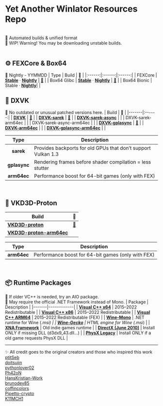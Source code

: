 # Yet Another Winlator Resources Repo
<br>
🤖 Automated builds & unified format <br>
🚧 WIP! Warning! You may be downloading unstable builds.
<br><br>


## ⚙️ FEXCore & Box64
📌 Nightly - YYMMDD
| Type | Build | 📜 |
|:------:|:------:|:------:|
| FEXCore | [**Stable**](https://github.com/Arihany/Winlator-Resources/releases/tag/FEX-STABLE) · [**Nightly**](https://github.com/Arihany/Winlator-Resources/releases/tag/FEX-NIGHTLY) | <a href="https://github.com/FEX-Emu/FEX">🔗</a> |
| Box64 Glibc | [**Stable**](https://github.com/Arihany/Winlator-Resources/releases/tag/BOX64-STABLE) · [**Nightly**](https://github.com/Arihany/Winlator-Resources/releases/tag/BOX64-NIGHTLY) | <a href="https://github.com/ptitSeb/box64">🔗</a> |
| Box64 Bionic | Stable · [**Nightly**](https://github.com/Arihany/Winlator-Resources/releases/tag/BOX64-BIONIC-NIGHTLY)| |
<br>

## 🧩 DXVK
📌 No outdated or unusual patched versions here.
| Build | 📜 |
|-------|:------:|
| [**DXVK**](https://github.com/Arihany/Winlator-Resources/releases/tag/DXVK) |  <a href="https://github.com/doitsujin/dxvk">🔗</a> |
| [**DXVK-sarek**](https://github.com/Arihany/Winlator-Resources/releases/tag/DXVK-SAREK) |  <a href="https://github.com/pythonlover02/DXVK-Sarek">🔗</a> |
| [**DXVK-sarek-async**](https://github.com/Arihany/Winlator-Resources/releases/tag/DXVK-SAREK-ASYNC) |   |
| DXVK-sarek-arm64ec |  |
| DXVK-sarek-async-arm64ec |  |
| [**DXVK-gplasync**](https://github.com/Arihany/Winlator-Resources/releases/tag/DXVK-GPLASYNC) |  <a href="https://gitlab.com/Ph42oN/dxvk-gplasync">🔗</a> |
| [**DXVK-arm64ec**](https://github.com/Arihany/Winlator-Resources/releases/tag/DXVK-ARM64EC) |   |
| [**DXVK-gplasync-arm64ec**](https://github.com/Arihany/Winlator-Resources/releases/tag/DXVK-GPLASYNC-ARM64EC) |   |

| Type       | Description                                                   |
|:------:|---------------------------------------------------------------|
| **sarek**    | Provides backports for old GPUs that don’t support Vulkan 1.3 |
| **gplasync** | Rendering frames before shader compilation = less stutter |
| **arm64ec**  | Performance boost for 64-bit games (only with FEX)   |
<br>

## 🌌 VKD3D-Proton
| Build | 📜 |
|-------|:------:|
| [**VKD3D-proton**](https://github.com/Arihany/Winlator-Resources/releases/tag/VKD3D-PROTON) |  <a href="https://github.com/HansKristian-Work/vkd3d-proton">🔗</a> |
| [**VKD3D-proton-arm64ec**](https://github.com/Arihany/Winlator-Resources/releases/tag/VKD3D-PROTON-ARM64EC) |   |

| Type       | Description                                                   |
|:------:|---------------------------------------------------------------|
| **arm64ec**  | Performance boost for 64-bit games (only with FEX)   |
<br>

## 📦 Runtime Packages
📌 If older VC++ is needed, try an AIO package. <br>
📌 May require the official .NET Framework instead of Mono.
| Package | Description |
|-------|-------------|
| [**Visual C++ x64**](https://aka.ms/vs/17/release/vc_redist.x64.exe) | 2015–2022 Redistributable |
| [**Visual C++ x86**](https://aka.ms/vs/17/release/vc_redist.x86.exe) | 2015–2022 Redistributable |
| [**Visual C++ ARM64**](https://aka.ms/vs/17/release/vc_redist.arm64.exe) | 2015–2022 Redistributable (FEX) |
| [**Wine-Mono**](https://github.com/wine-mono/wine-mono/releases) | .NET runtime for Wine (*.msi) |
| [**Wine-Gecko**](https://dl.winehq.org/wine/wine-gecko/) | HTML engine for Wine (*.msi) |
| [**XNA Framework**](https://download.microsoft.com/download/a/c/2/ac2c903b-e6e8-42c2-9fd7-bebac362a930/xnafx40_redist.msi) | Old indie games runtime |
| [**DirectX (June 2010)**](https://download.microsoft.com/download/8/4/a/84a35bf1-dafe-4ae8-82af-ad2ae20b6b14/directx_Jun2010_redist.exe) | Install ONLY if missing DLL (d3dx9_43.dll...) |
| [**PhysX Legacy**](https://www.nvidia.com/content/DriverDownload-March2009/confirmation.php?url=/Windows/9.13.0604/PhysX-9.13.0604-SystemSoftware-Legacy.msi&lang=us&type=Other) | Install ONLY if a old game requests PhysX DLL |
<br>


---
✨ All credit goes to the original creators and those who inspired this work <br>
[ptitSeb](https://github.com/ptitSeb)  
[doitsujin](https://github.com/doitsujin)  
[pythonlover02](https://github.com/pythonlover02)  
[Ph42oN](https://gitlab.com/Ph42oN)  
[HansKristian-Work](https://github.com/HansKristian-Work)  
[brunodev85](https://github.com/brunodev85)  
[coffincolors](https://github.com/coffincolors)  
[Pipetto-crypto](https://github.com/Pipetto-crypto)  
[K11MCH1](https://github.com/K11MCH1)


